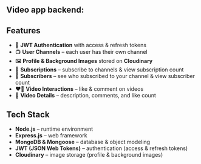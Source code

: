 ## Video app backend:

## Features

* 🔐 **JWT Authentication** with access & refresh tokens
* 📺 **User Channels** – each user has their own channel
* 🖼️ **Profile & Background Images** stored on **Cloudinary**
* 🔔 **Subscriptions** – subscribe to channels & view subscription count
* 👥 **Subscribers** – see who subscribed to your channel & view subscriber count
* ❤️💬 **Video Interactions** – like & comment on videos
* 📝 **Video Details** – description, comments, and like count

## Tech Stack

* **Node.js** – runtime environment
* **Express.js** – web framework
* **MongoDB & Mongoose** – database & object modeling
* **JWT (JSON Web Tokens)** – authentication (access & refresh tokens)
* **Cloudinary** – image storage (profile & background images)
